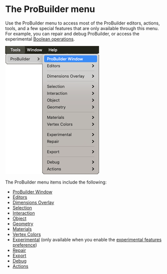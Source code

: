 # The ProBuilder menu

Use the ProBuilder menu to access most of the ProBuilder editors, actions, tools, and a few special features that are only available through this menu. For example, you can repair and debug ProBuilder, or access the experimental [Boolean operations](boolean.md). 

![The ProBuilder menu](images/pb_menu.png)

The ProBuilder menu items include the following:

* [ProBuilder Window](menu-open.md)
* [Editors](menu-editors.md)
* [Dimensions Overlay](menu-dimover.md)
* [Selection](menu-selection.md)
* [Interaction](menu-interaction.md)
* [Object](menu-object.md)
* [Geometry](menu-geometry.md)
* [Materials](menu-materials.md)
* [Vertex Colors](menu-vertexcolors.md)
* [Experimental](menu-experimental.md) (only available when you enable the [experimental features preference](preferences.md#experimental))
* [Repair](menu-repair.md)
* [Export](menu-export.md)
* [Debug](menu-debug.md)
* [Actions](menu-actions.md)


